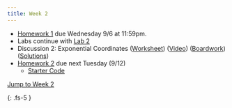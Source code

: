 ```yaml
---
title: Week 2
---
```


- [Homework 1](./assets/homework/hw1_rotations.pdf) due Wednesday 9/6 at 11:59pm.
- Labs continue with [Lab 2](https://ucb-ee106.github.io/eecs106a-fa23site/assets/labs/lab2.pdf)
- Discussion 2: Exponential Coordinates ([Worksheet](./assets/disc/disc2_exp.pdf)) ([Video](https://youtu.be/v6cNkNkQjv8)) ([Boardwork](./assets/disc/disc2_boardwork.pdf)) ([Solutions](./assets/disc/disc2_sols.pdf))
- [Homework 2](./assets/homework/hw2_exp.pdf) due next Tuesday (9/12)
    - [Starter Code](./assets/homework/hw2_starter.zip)

<a href="#Week2">Jump to Week 2 </a>

{: .fs-5 }
